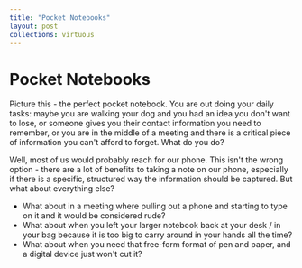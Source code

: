 ```yaml
---
title: "Pocket Notebooks"
layout: post
collections: virtuous
---
```


# Pocket Notebooks
Picture this - the perfect pocket notebook. You are out doing your daily tasks: maybe you are walking your dog and you had an idea you don't want to lose, or someone gives you their contact information you need to remember, or you are in the middle of a meeting and there is a critical piece of information you can't afford to forget. What do you do?

Well, most of us would probably reach for our phone. This isn't the wrong option - there are a lot of benefits to taking a note on our phone, especially if there is a specific, structured way the information should be captured. But what about everything else?

- What about in a meeting where pulling out a phone and starting to type on it and it would be considered rude?
- What about when you left your larger notebook back at your desk / in your bag because it is too big to carry around in your hands all the time?
- What about when you need that free-form format of pen and paper, and a digital device just won't cut it?